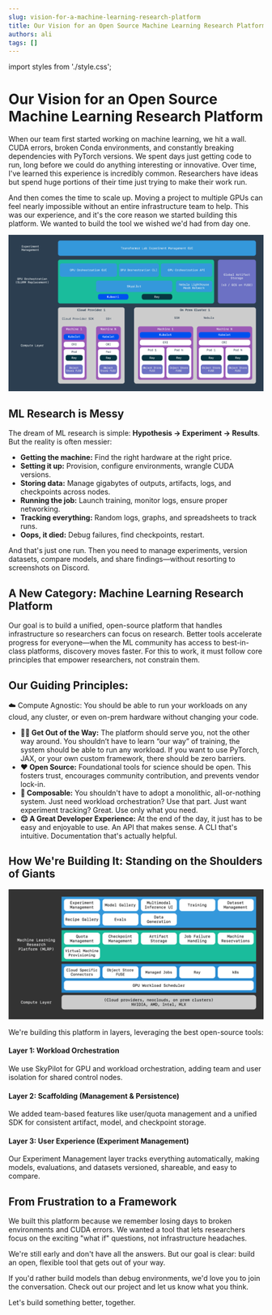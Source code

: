 ```yaml
---
slug: vision-for-a-machine-learning-research-platform
title: Our Vision for an Open Source Machine Learning Research Platform
authors: ali
tags: []
---
```


import styles from './style.css';

# Our Vision for an Open Source Machine Learning Research Platform

When our team first started working on machine learning, we hit a wall. CUDA errors, broken Conda environments, and constantly breaking dependencies with PyTorch versions. We spent days just getting code to run, long before we could do anything interesting or innovative. Over time, I've learned this experience is incredibly common. Researchers have ideas but spend huge portions of their time just trying to make their work run.

And then comes the time to scale up. Moving a project to multiple GPUs can feel nearly impossible without an entire infrastructure team to help. This was our experience, and it's the core reason we started building this platform. We wanted to build the tool we wished we'd had from day one.

![mlrp](./gpu-orchestration-details.png)

## ML Research is Messy

The dream of ML research is simple: **Hypothesis → Experiment → Results**. But the reality is often messier:

- **Getting the machine:** Find the right hardware at the right price.
- **Setting it up:** Provision, configure environments, wrangle CUDA versions.
- **Storing data:** Manage gigabytes of outputs, artifacts, logs, and checkpoints across nodes.
- **Running the job:** Launch training, monitor logs, ensure proper networking.
- **Tracking everything:** Random logs, graphs, and spreadsheets to track runs.
- **Oops, it died:** Debug failures, find checkpoints, restart.

And that's just one run. Then you need to manage experiments, version datasets, compare models, and share findings—without resorting to screenshots on Discord.

## A New Category: Machine Learning Research Platform

Our goal is to build a unified, open-source platform that handles infrastructure so researchers can focus on research. Better tools accelerate progress for everyone—when the ML community has access to best-in-class platforms, discovery moves faster. For this to work, it must follow core principles that empower researchers, not constrain them.

## Our Guiding Principles:

☁️ Compute Agnostic: You should be able to run your workloads on any cloud, any cluster, or even on-prem hardware without changing your code.

- **🏃‍♂️ Get Out of the Way:** The platform should serve you, not the other way around. You shouldn’t have to learn “our way” of training, the system should be able to run any workload. If you want to use PyTorch, JAX, or your own custom framework, there should be zero barriers.
- **❤️ Open Source:** Foundational tools for science should be open. This fosters trust, encourages community contribution, and prevents vendor lock-in.
- **🧩 Composable:** You shouldn't have to adopt a monolithic, all-or-nothing system. Just need workload orchestration? Use that part. Just want experiment tracking? Great. Use only what you need.
- **😌 A Great Developer Experience:** At the end of the day, it just has to be easy and enjoyable to use. An API that makes sense. A CLI that's intuitive. Documentation that's actually helpful.

## How We're Building It: Standing on the Shoulders of Giants

![mlrp](./mlrp.png)

We're building this platform in layers, leveraging the best open-source tools:

#### Layer 1: Workload Orchestration

We use SkyPilot for GPU and workload orchestration, adding team and user isolation for shared control nodes.

#### Layer 2: Scaffolding (Management & Persistence)

We added team-based features like user/quota management and a unified SDK for consistent artifact, model, and checkpoint storage.

#### Layer 3: User Experience (Experiment Management)

Our Experiment Management layer tracks everything automatically, making models, evaluations, and datasets versioned, shareable, and easy to compare.


## From Frustration to a Framework

We built this platform because we remember losing days to broken environments and CUDA errors. We wanted a tool that lets researchers focus on the exciting "what if" questions, not infrastructure headaches.

We're still early and don't have all the answers. But our goal is clear: build an open, flexible tool that gets out of your way.

If you'd rather build models than debug environments, we'd love you to join the conversation. Check out our project and let us know what you think.

Let's build something better, together.